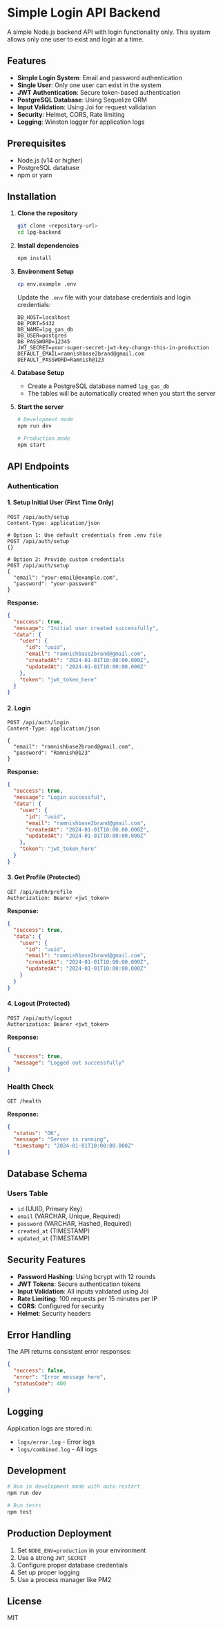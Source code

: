 # Simple Login API Backend

A simple Node.js backend API with login functionality only. This system allows only one user to exist and login at a time.

## Features

- **Simple Login System**: Email and password authentication
- **Single User**: Only one user can exist in the system
- **JWT Authentication**: Secure token-based authentication
- **PostgreSQL Database**: Using Sequelize ORM
- **Input Validation**: Using Joi for request validation
- **Security**: Helmet, CORS, Rate limiting
- **Logging**: Winston logger for application logs

## Prerequisites

- Node.js (v14 or higher)
- PostgreSQL database
- npm or yarn

## Installation

1. **Clone the repository**
   ```bash
   git clone <repository-url>
   cd lpg-backend
   ```

2. **Install dependencies**
   ```bash
   npm install
   ```

3. **Environment Setup**
   ```bash
   cp env.example .env
   ```
   
   Update the `.env` file with your database credentials and login credentials:
   ```env
   DB_HOST=localhost
   DB_PORT=5432
   DB_NAME=lpg_gas_db
   DB_USER=postgres
   DB_PASSWORD=12345
   JWT_SECRET=your-super-secret-jwt-key-change-this-in-production
   DEFAULT_EMAIL=ramnishbase2brand@gmail.com
   DEFAULT_PASSWORD=Ramnish@123
   ```

4. **Database Setup**
   - Create a PostgreSQL database named `lpg_gas_db`
   - The tables will be automatically created when you start the server

5. **Start the server**
   ```bash
   # Development mode
   npm run dev
   
   # Production mode
   npm start
   ```

## API Endpoints

### Authentication

#### 1. Setup Initial User (First Time Only)
```http
POST /api/auth/setup
Content-Type: application/json

# Option 1: Use default credentials from .env file
POST /api/auth/setup
{}

# Option 2: Provide custom credentials
POST /api/auth/setup
{
  "email": "your-email@example.com",
  "password": "your-password"
}
```

**Response:**
```json
{
  "success": true,
  "message": "Initial user created successfully",
  "data": {
    "user": {
      "id": "uuid",
      "email": "ramnishbase2brand@gmail.com",
      "createdAt": "2024-01-01T10:00:00.000Z",
      "updatedAt": "2024-01-01T10:00:00.000Z"
    },
    "token": "jwt_token_here"
  }
}
```

#### 2. Login
```http
POST /api/auth/login
Content-Type: application/json

{
  "email": "ramnishbase2brand@gmail.com",
  "password": "Ramnish@123"
}
```

**Response:**
```json
{
  "success": true,
  "message": "Login successful",
  "data": {
    "user": {
      "id": "uuid",
      "email": "ramnishbase2brand@gmail.com",
      "createdAt": "2024-01-01T10:00.00.000Z",
      "updatedAt": "2024-01-01T10:00:00.000Z"
    },
    "token": "jwt_token_here"
  }
}
```

#### 3. Get Profile (Protected)
```http
GET /api/auth/profile
Authorization: Bearer <jwt_token>
```

**Response:**
```json
{
  "success": true,
  "data": {
    "user": {
      "id": "uuid",
      "email": "ramnishbase2brand@gmail.com",
      "createdAt": "2024-01-01T10:00:00.000Z",
      "updatedAt": "2024-01-01T10:00:00.000Z"
    }
  }
}
```

#### 4. Logout (Protected)
```http
POST /api/auth/logout
Authorization: Bearer <jwt_token>
```

**Response:**
```json
{
  "success": true,
  "message": "Logged out successfully"
}
```

### Health Check
```http
GET /health
```

**Response:**
```json
{
  "status": "OK",
  "message": "Server is running",
  "timestamp": "2024-01-01T10:00:00.000Z"
}
```

## Database Schema

### Users Table
- `id` (UUID, Primary Key)
- `email` (VARCHAR, Unique, Required)
- `password` (VARCHAR, Hashed, Required)
- `created_at` (TIMESTAMP)
- `updated_at` (TIMESTAMP)

## Security Features

- **Password Hashing**: Using bcrypt with 12 rounds
- **JWT Tokens**: Secure authentication tokens
- **Input Validation**: All inputs validated using Joi
- **Rate Limiting**: 100 requests per 15 minutes per IP
- **CORS**: Configured for security
- **Helmet**: Security headers

## Error Handling

The API returns consistent error responses:

```json
{
  "success": false,
  "error": "Error message here",
  "statusCode": 400
}
```

## Logging

Application logs are stored in:
- `logs/error.log` - Error logs
- `logs/combined.log` - All logs

## Development

```bash
# Run in development mode with auto-restart
npm run dev

# Run tests
npm test
```

## Production Deployment

1. Set `NODE_ENV=production` in your environment
2. Use a strong `JWT_SECRET`
3. Configure proper database credentials
4. Set up proper logging
5. Use a process manager like PM2

## License

MIT
